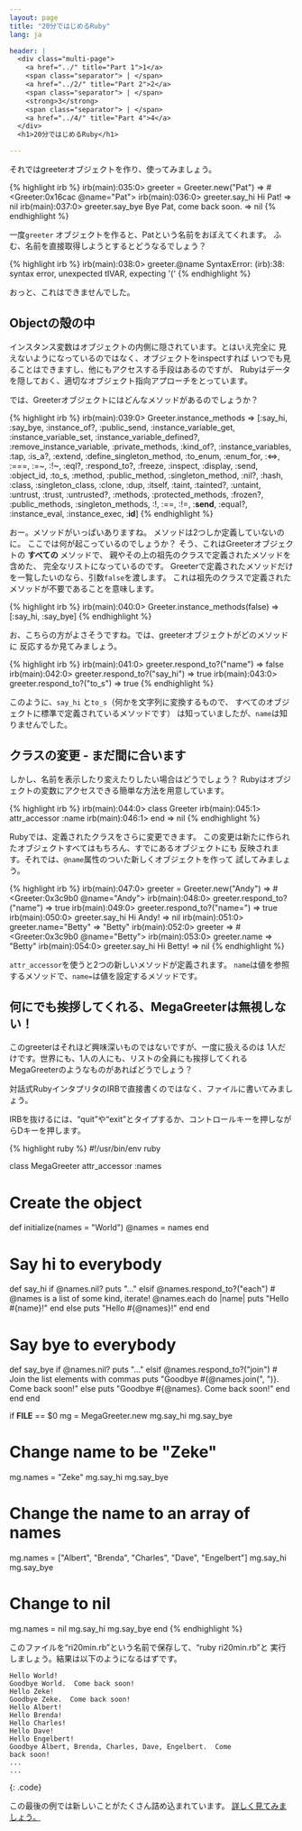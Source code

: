 ```yaml
---
layout: page
title: "20分ではじめるRuby"
lang: ja

header: |
  <div class="multi-page">
    <a href="../" title="Part 1">1</a>
    <span class="separator"> | </span>
    <a href="../2/" title="Part 2">2</a>
    <span class="separator"> | </span>
    <strong>3</strong>
    <span class="separator"> | </span>
    <a href="../4/" title="Part 4">4</a>
  </div>
  <h1>20分ではじめるRuby</h1>

---
```


それではgreeterオブジェクトを作り、使ってみましょう。

{% highlight irb %}
irb(main):035:0> greeter = Greeter.new("Pat")
=> #<Greeter:0x16cac @name="Pat">
irb(main):036:0> greeter.say_hi
Hi Pat!
=> nil
irb(main):037:0> greeter.say_bye
Bye Pat, come back soon.
=> nil
{% endhighlight %}

一度`greeter` オブジェクトを作ると、Patという名前をおぼえてくれます。
ふむ、名前を直接取得しようとするとどうなるでしょう？

{% highlight irb %}
irb(main):038:0> greeter.@name
SyntaxError: (irb):38: syntax error, unexpected tIVAR, expecting '('
{% endhighlight %}

おっと、これはできませんでした。

## Objectの殻の中

インスタンス変数はオブジェクトの内側に隠されています。とはいえ完全に
見えないようになっているのではなく、オブジェクトをinspectすれば
いつでも見ることはできますし、他にもアクセスする手段はあるのですが、
Rubyはデータを隠しておく、適切なオブジェクト指向アプローチをとっています。

では、Greeterオブジェクトにはどんなメソッドがあるのでしょうか？

{% highlight irb %}
irb(main):039:0> Greeter.instance_methods
=> [:say_hi, :say_bye, :instance_of?, :public_send,
    :instance_variable_get, :instance_variable_set,
    :instance_variable_defined?, :remove_instance_variable,
    :private_methods, :kind_of?, :instance_variables, :tap,
    :is_a?, :extend, :define_singleton_method, :to_enum,
    :enum_for, :<=>, :===, :=~, :!~, :eql?, :respond_to?,
    :freeze, :inspect, :display, :send, :object_id, :to_s,
    :method, :public_method, :singleton_method, :nil?, :hash,
    :class, :singleton_class, :clone, :dup, :itself, :taint,
    :tainted?, :untaint, :untrust, :trust, :untrusted?, :methods,
    :protected_methods, :frozen?, :public_methods, :singleton_methods,
    :!, :==, :!=, :__send__, :equal?, :instance_eval, :instance_exec, :__id__]
{% endhighlight %}

おー。メソッドがいっぱいありますね。
メソッドは2つしか定義していないのに。
ここでは何が起こっているのでしょうか？
そう、これはGreeterオブジェクトの **すべての** メソッドで、
親やその上の祖先のクラスで定義されたメソッドを含めた、
完全なリストになっているのです。
Greeterで定義されたメソッドだけを一覧したいのなら、引数`false`を渡します。
これは祖先のクラスで定義されたメソッドが不要であることを意味します。

{% highlight irb %}
irb(main):040:0> Greeter.instance_methods(false)
=> [:say_hi, :say_bye]
{% endhighlight %}

お、こちらの方がよさそうですね。では、greeterオブジェクトがどのメソッドに
反応するか見てみましょう。

{% highlight irb %}
irb(main):041:0> greeter.respond_to?("name")
=> false
irb(main):042:0> greeter.respond_to?("say_hi")
=> true
irb(main):043:0> greeter.respond_to?("to_s")
=> true
{% endhighlight %}

このように、`say_hi` と`to_s`（何かを文字列に変換するもので、
すべてのオブジェクトに標準で定義されているメソッドです）
は知っていましたが、`name`は知りませんでした。

## クラスの変更 - まだ間に合います

しかし、名前を表示したり変えたりしたい場合はどうでしょう？
Rubyはオブジェクトの変数にアクセスできる簡単な方法を用意しています。

{% highlight irb %}
irb(main):044:0> class Greeter
irb(main):045:1>   attr_accessor :name
irb(main):046:1> end
=> nil
{% endhighlight %}

Rubyでは、定義されたクラスをさらに変更できます。
この変更は新たに作られたオブジェクトすべてはもちろん、すでにあるオブジェクトにも
反映されます。それでは、`@name`属性のついた新しくオブジェクトを作って
試してみましょう。

{% highlight irb %}
irb(main):047:0> greeter = Greeter.new("Andy")
=> #<Greeter:0x3c9b0 @name="Andy">
irb(main):048:0> greeter.respond_to?("name")
=> true
irb(main):049:0> greeter.respond_to?("name=")
=> true
irb(main):050:0> greeter.say_hi
Hi Andy!
=> nil
irb(main):051:0> greeter.name="Betty"
=> "Betty"
irb(main):052:0> greeter
=> #<Greeter:0x3c9b0 @name="Betty">
irb(main):053:0> greeter.name
=> "Betty"
irb(main):054:0> greeter.say_hi
Hi Betty!
=> nil
{% endhighlight %}

`attr_accessor`を使うと2つの新しいメソッドが定義されます。
`name`は値を参照するメソッドで、`name=`は値を設定するメソッドです。

## 何にでも挨拶してくれる、MegaGreeterは無視しない！

このgreeterはそれほど興味深いものではないですが、一度に扱えるのは
1人だけです。世界にも、1人の人にも、リストの全員にも挨拶してくれる
MegaGreeterのようなものがあればどうでしょう？

対話式RubyインタプリタのIRBで直接書くのではなく、ファイルに書いてみましょう。

IRBを抜けるには、“quit”や“exit”とタイプするか、コントロールキーを押しながらDキーを押します。

{% highlight ruby %}
#!/usr/bin/env ruby

class MegaGreeter
  attr_accessor :names

  # Create the object
  def initialize(names = "World")
    @names = names
  end

  # Say hi to everybody
  def say_hi
    if @names.nil?
      puts "..."
    elsif @names.respond_to?("each")
      # @names is a list of some kind, iterate!
      @names.each do |name|
        puts "Hello #{name}!"
      end
    else
      puts "Hello #{@names}!"
    end
  end

  # Say bye to everybody
  def say_bye
    if @names.nil?
      puts "..."
    elsif @names.respond_to?("join")
      # Join the list elements with commas
      puts "Goodbye #{@names.join(", ")}.  Come back soon!"
    else
      puts "Goodbye #{@names}.  Come back soon!"
    end
  end
end


if __FILE__ == $0
  mg = MegaGreeter.new
  mg.say_hi
  mg.say_bye

  # Change name to be "Zeke"
  mg.names = "Zeke"
  mg.say_hi
  mg.say_bye

  # Change the name to an array of names
  mg.names = ["Albert", "Brenda", "Charles",
              "Dave", "Engelbert"]
  mg.say_hi
  mg.say_bye

  # Change to nil
  mg.names = nil
  mg.say_hi
  mg.say_bye
end
{% endhighlight %}

このファイルを“ri20min.rb”という名前で保存して、“ruby ri20min.rb”と
実行しましょう。結果は以下のようになるはずです。

    Hello World!
    Goodbye World.  Come back soon!
    Hello Zeke!
    Goodbye Zeke.  Come back soon!
    Hello Albert!
    Hello Brenda!
    Hello Charles!
    Hello Dave!
    Hello Engelbert!
    Goodbye Albert, Brenda, Charles, Dave, Engelbert.  Come
    back soon!
    ...
    ...
{: .code}

この最後の例では新しいことがたくさん詰め込まれています。
[詳しく見てみましょう。](../4/)

